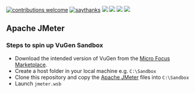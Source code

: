 [![contributions welcome](https://img.shields.io/badge/contributions-welcome-1EAEDB)]()
[![saythanks](https://img.shields.io/badge/say-thanks-1EAEDB.svg)](https://saythanks.io/to/catch.nkn%40gmail.com)
[![](https://img.shields.io/badge/license-MIT-0a0a0a.svg?style=flat&colorA=1EAEDB)](https://qainsights.com)
[![](https://img.shields.io/badge/%E2%9D%A4-QAInsights-0a0a0a.svg?style=flat&colorA=1EAEDB)](https://qainsights.com)
[![](https://img.shields.io/badge/%E2%9D%A4-YouTube%20Channel-0a0a0a.svg?style=flat&colorA=1EAEDB)](https://www.youtube.com/user/QAInsights?sub_confirmation=1)
[![](https://img.shields.io/badge/donate-paypal-1EAEDB)](https://www.paypal.com/paypalme/NAVEENKUMARN)

## Apache JMeter

### Steps to spin up VuGen Sandbox

- Download the intended version of VuGen from the [Micro Focus Marketplace](https://marketplace.microfocus.com).
- Create a host folder in your local machine e.g. `C:\Sandbox`
- Clone this repository and copy the [Apache JMeter](/JMeter) files into `C:\Sandbox`
- Launch `jmeter.wsb`